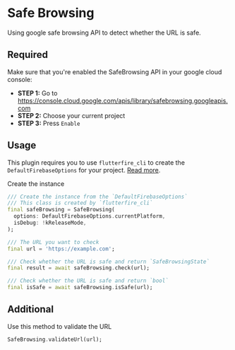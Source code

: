 # Safe Browsing

Using google safe browsing API to detect whether the URL is safe.

## Required

Make sure that you're enabled the SafeBrowsing API in your google cloud console:

- **STEP 1:** Go to <https://console.cloud.google.com/apis/library/safebrowsing.googleapis.com>
- **STEP 2:** Choose your current project
- **STEP 3:** Press `Enable`

## Usage

This plugin requires you to use `flutterfire_cli` to create the `DefaultFirebaseOptions` for your project. [Read more](https://firebase.flutter.dev/).

Create the instance

``` dart
/// Create the instance from the `DefaultFirebaseOptions`
/// This class is created by `flutterfire_cli`
final safeBrowsing = SafeBrowsing(
  options: DefaultFirebaseOptions.currentPlatform,
  isDebug: !kReleaseMode,
);

/// The URL you want to check
final url = 'https://example.com';

/// Check whether the URL is safe and return `SafeBrowsingState`
final result = await safeBrowsing.check(url);

/// Check whether the URL is safe and return `bool`
final isSafe = await safeBrowsing.isSafe(url);
```

## Additional

Use this method to validate the URL

``` dart
SafeBrowsing.validateUrl(url);
```
